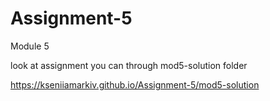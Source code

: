 # Assignment-5
Module 5

look at assignment you can through mod5-solution folder

https://kseniiamarkiv.github.io/Assignment-5/mod5-solution

